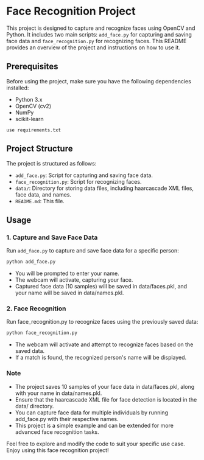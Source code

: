 # Face Recognition Project

This project is designed to capture and recognize faces using OpenCV and Python. It includes two main scripts: `add_face.py` for capturing and saving face data and `face_recognition.py` for recognizing faces. This README provides an overview of the project and instructions on how to use it.

## Prerequisites

Before using the project, make sure you have the following dependencies installed:

- Python 3.x
- OpenCV (cv2)
- NumPy
- scikit-learn

`use requirements.txt` 

## Project Structure

The project is structured as follows:

- `add_face.py`: Script for capturing and saving face data.
- `face_recognition.py`: Script for recognizing faces.
- `data/`: Directory for storing data files, including haarcascade XML files, face data, and names.
- `README.md`: This file.

## Usage

### 1. Capture and Save Face Data

Run `add_face.py` to capture and save face data for a specific person:

```bash
python add_face.py
```

- You will be prompted to enter your name.
- The webcam will activate, capturing your face.
- Captured face data (10 samples) will be saved in data/faces.pkl, and your name will be saved in data/names.pkl.

### 2. Face Recognition

Run face_recognition.py to recognize faces using the previously saved data:

```bash
python face_recognition.py
```

- The webcam will activate and attempt to recognize faces based on the saved data.
- If a match is found, the recognized person's name will be displayed.

### Note

- The project saves 10 samples of your face data in data/faces.pkl, along with your name in data/names.pkl.
- Ensure that the haarcascade XML file for face detection is located in the data/ directory.
- You can capture face data for multiple individuals by running add_face.py with their respective names.
- This project is a simple example and can be extended for more advanced face recognition tasks.

Feel free to explore and modify the code to suit your specific use case. Enjoy using this face recognition project!
